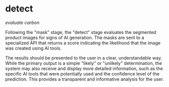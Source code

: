 # detect
_evaluate carbon_

Following the "mask" stage, the "detect" stage evaluates the segmented product images for signs of AI generation. The masks are sent to a specialized API that returns a score indicating the likelihood that the image was created using AI tools.

The results should be presented to the user in a clear, understandable way. While the primary output is a simple "likely" or "unlikely" determination, the system may also receive and display more detailed information, such as the specific AI tools that were potentially used and the confidence level of the prediction. This provides a transparent and informative analysis for the user.